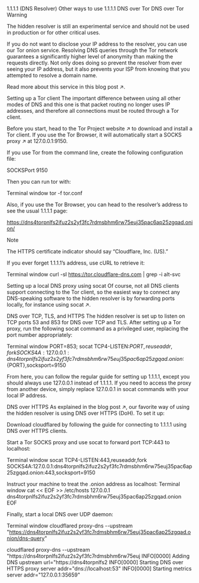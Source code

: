 1.1.1.1 (DNS Resolver)
Other ways to use 1.1.1.1 DNS over Tor
DNS over Tor
Warning

The hidden resolver is still an experimental service and should not be used in production or for other critical uses.

If you do not want to disclose your IP address to the resolver, you can use our Tor onion service. Resolving DNS queries through the Tor network guarantees a significantly higher level of anonymity than making the requests directly. Not only does doing so prevent the resolver from ever seeing your IP address, but it also prevents your ISP from knowing that you attempted to resolve a domain name.

Read more about this service in this blog post ↗.

Setting up a Tor client
The important difference between using all other modes of DNS and this one is that packet routing no longer uses IP addresses, and therefore all connections must be routed through a Tor client.

Before you start, head to the Tor Project website ↗ to download and install a Tor client. If you use the Tor Browser, it will automatically start a SOCKS proxy ↗ at 127.0.0.1:9150.

If you use Tor from the command line, create the following configuration file:

SOCKSPort 9150

Then you can run tor with:

Terminal window
tor -f tor.conf

Also, if you use the Tor Browser, you can head to the resolver’s address to see the usual 1.1.1.1 page:

https://dns4torpnlfs2ifuz2s2yf3fc7rdmsbhm6rw75euj35pac6ap25zgqad.onion/

Note

The HTTPS certificate indicator should say “Cloudflare, Inc. (US).”

If you ever forget 1.1.1.1’s address, use cURL to retrieve it:

Terminal window
curl -sI https://tor.cloudflare-dns.com | grep -i alt-svc

Setting up a local DNS proxy using socat
Of course, not all DNS clients support connecting to the Tor client, so the easiest way to connect any DNS-speaking software to the hidden resolver is by forwarding ports locally, for instance using socat ↗.

DNS over TCP, TLS, and HTTPS
The hidden resolver is set up to listen on TCP ports 53 and 853 for DNS over TCP and TLS. After setting up a Tor proxy, run the following socat command as a privileged user, replacing the port number appropriately:

Terminal window
PORT=853; socat TCP4-LISTEN:${PORT},reuseaddr,fork SOCKS4A:127.0.0.1:dns4torpnlfs2ifuz2s2yf3fc7rdmsbhm6rw75euj35pac6ap25zgqad.onion:${PORT},socksport=9150

From here, you can follow the regular guide for setting up 1.1.1.1, except you should always use 127.0.0.1 instead of 1.1.1.1. If you need to access the proxy from another device, simply replace 127.0.0.1 in socat commands with your local IP address.

DNS over HTTPS
As explained in the blog post ↗, our favorite way of using the hidden resolver is using DNS over HTTPS (DoH). To set it up:

Download cloudflared by following the guide for connecting to 1.1.1.1 using DNS over HTTPS clients.

Start a Tor SOCKS proxy and use socat to forward port TCP:443 to localhost:

Terminal window
socat TCP4-LISTEN:443,reuseaddr,fork SOCKS4A:127.0.0.1:dns4torpnlfs2ifuz2s2yf3fc7rdmsbhm6rw75euj35pac6ap25zgqad.onion:443,socksport=9150

Instruct your machine to treat the .onion address as localhost:
Terminal window
cat << EOF >> /etc/hosts
127.0.0.1 dns4torpnlfs2ifuz2s2yf3fc7rdmsbhm6rw75euj35pac6ap25zgqad.onion
EOF

Finally, start a local DNS over UDP daemon:

Terminal window
cloudflared proxy-dns --upstream "https://dns4torpnlfs2ifuz2s2yf3fc7rdmsbhm6rw75euj35pac6ap25zgqad.onion/dns-query"

cloudflared proxy-dns --upstream "https://dns4torpnlfs2ifuz2s2yf3fc7rdmsbhm6rw75euj
INFO[0000] Adding DNS upstream url="https://dns4torpnlfs2
INFO[0000] Starting DNS over HTTPS proxy server addr="dns://localhost:53"
INFO[0000] Starting metrics server addr="127.0.0.1:35659"
